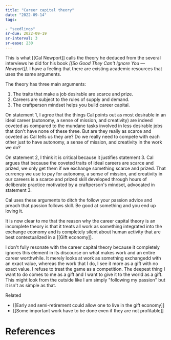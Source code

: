 ```yaml
---
title: "Career capital theory"
date: "2022-09-14"
tags:

- "seedlings"
sr-due: 2022-09-19
sr-interval: 3
sr-ease: 230
---
```


This is what [[Cal Newport]] calls the theory he deduced from the several interviews he did for his book *[[So Good They Can't Ignore You — Newport]]*. I have a feeling that there are existing academic resources that uses the same arguments.

The theory has three main arguments:
1. The traits that make a job desirable are scarce and prize.
2. Careers are subject to the rules of supply and demand.
3. The craftperson mindset helps you build career capital.

On statement 1, I agree that the things Cal points out as most desirable in an ideal career (autonomy, a sense of mission, and creativity) are indeed coveted as compared to the mundane tasks involved in less desirable jobs that don't have none of these three. But are they really as scarce and coveted as Cal tells us they are? Do we really need to compete with each other just to have autonomy, a sense of mission, and creativity in the work we do?

On statement 2, I think it is critical because it justifies statement 3. Cal argues that because the coveted traits of ideal careers are scarce and prized, we only get them if we exchange something scarce and prized. That currency we use to pay for autonomy, a sense of mission, and creativity in our careers is a scarce and prized skill developed through hours of deliberate practice motivated by a craftperson's mindset, advocated in statement 3.

Cal uses these arguments to ditch the follow your passion advice and preach that passion follows skill. Be good at something and you end up loving it.

It is now clear to me that the reason why the career capital theory is an incomplete theory is that it treats all work as something integrated into the exchange economy and is completely silent about human activity that are best contextualized in a [[Gift economy]].

I don't fully resonate with the career capital theory because it completely ignores this element in its discourse on what makes work and an entire career worthwhile. It merely looks at work as something exchangedd with an exact value, whereas the work that I do, I see it more as a gift with no exact value. I refuse to treat the game as a competition. The deepest thing I want to do comes to me as a gift and I want to give it to the world as a gift. This might look from the outside like I am simply "following my passion" but it isn't as simple as that.

Related

- [[Early and semi-retirement could allow one to live in the gift economy]]
- [[Some important work have to be done even if they are not profitable]]

# References